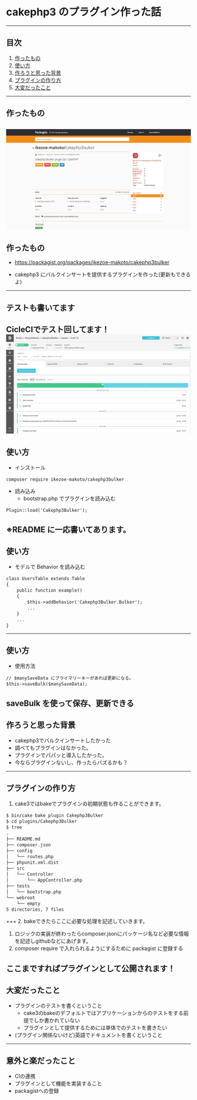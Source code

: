 # cakephp3 のプラグイン作った話
---
## 目次
1. [作ったもの](#作ったもの)
1. [使い方](#使い方)
1. [作ろうと思った背景](#作ろうと思った背景)
1. [プラグインの作り方](#プラグインの作り方)
1. [大変だったこと](#大変だったこと)
---
## 作ったもの
![cakephp3bulker.png](images/cakephp3bulker.png)
---
## 作ったもの
- https://packagist.org/packages/ikezoe-makoto/cakephp3bulker  

- cakephp3 にバルクインサートを提供するプラグインを作った(更新もできるよ)
---
## テストも書いてます
CicleCIでテスト回してます！
![CicleCI](images/cicleci.png)
---
## 使い方
- インストール  
```
composer require ikezoe-makoto/cakephp3bulker
```
- 読み込み  
    - bootstrap.php でプラグインを読み込む
```php:/config/bootstrap.php
Plugin::load('Cakephp3Bulker');
```
※README に一応書いてあります。
---
## 使い方
- モデルで Behavior を読み込む
```php:src/Model/Table/UsersTable.php
class UsersTable extends Table
{
    public function example()
    {
        $this->addBehavior('Cakephp3Bulker.Bulker');
        ...
    }
    ...
}
```
---
## 使い方
- 使用方法  
```php:src/Model/Table/UsersTable.php
// $manySaveData にプライマリーキーがあれば更新になる。
$this->saveBulk($manySaveData);
```
saveBulk を使って保存、更新できる
---
## 作ろうと思った背景
- cakephp3でバルクインサートしたかった
- 調べてもプラグインはなかった。
- プラグインでパパッと導入したかった。
- 今ならプラグインないし、作ったらバズるかも？
---
## プラグインの作り方
1. cake3ではbakeでプラグインの初期状態も作ることができます。
```
$ bin/cake bake plugin Cakephp3Bulker
$ cd plugins/Cakephp3Bulker
$ tree
.
├── README.md
├── composer.json
├── config
│   └── routes.php
├── phpunit.xml.dist
├── src
│   └── Controller
│       └── AppController.php
├── tests
│   └── bootstrap.php
└── webroot
    └── empty
5 directories, 7 files
```
+++
2. bakeできたらここに必要な処理を記述していきます。
1. ロジックの実装が終わったらcomposer.jsonにパッケージ名など必要な情報を記述しgithubなどにあげます。
1. composer require で入れられるようにするために packagist に登録する

ここまですればプラグインとして公開されます！
---
## 大変だったこと
- プラグインのテストを書くということ  
    - cake3のbakeのデフォルトではアプリケーションからのテストをする前提でしか書かれていない
    - プラグインとして提供するためには単体でのテストを書きたい
- (プラグイン関係ないけど)英語でドキュメントを書くということ
---
## 意外と楽だったこと
- CIの連携
- プラグインとして機能を実装すること
- packagistへの登録